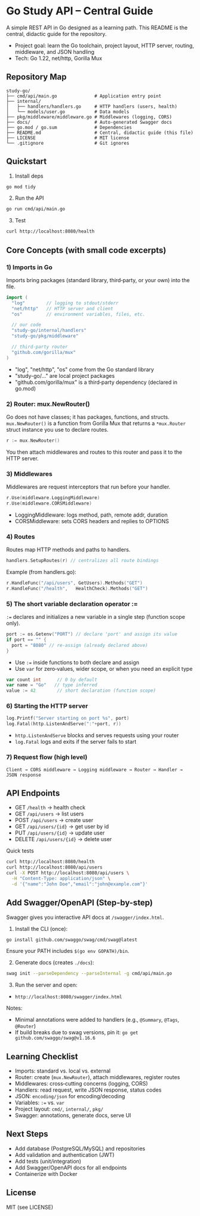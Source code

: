 # Go Study API – Central Guide

A simple REST API in Go designed as a learning path. This README is the central, didactic guide for the repository.

- Project goal: learn the Go toolchain, project layout, HTTP server, routing, middleware, and JSON handling
- Tech: Go 1.22, net/http, Gorilla Mux

## Repository Map

```
study-go/
├── cmd/api/main.go              # Application entry point
├── internal/
│   ├── handlers/handlers.go     # HTTP handlers (users, health)
│   └── models/user.go           # Data models
├── pkg/middleware/middleware.go # Middlewares (logging, CORS)
├── docs/                        # Auto-generated Swagger docs
├── go.mod / go.sum              # Dependencies
├── README.md                    # Central, didactic guide (this file)
├── LICENSE                      # MIT license
└── .gitignore                   # Git ignores
```

## Quickstart

1) Install deps
```bash
go mod tidy
```
2) Run the API
```bash
go run cmd/api/main.go
```
3) Test
```bash
curl http://localhost:8080/health
```

## Core Concepts (with small code excerpts)

### 1) Imports in Go
Imports bring packages (standard library, third‑party, or your own) into the file.
```go
import (
  "log"        // logging to stdout/stderr
  "net/http"   // HTTP server and client
  "os"         // environment variables, files, etc.

  // our code
  "study-go/internal/handlers"
  "study-go/pkg/middleware"

  // third-party router
  "github.com/gorilla/mux"
)
```
- "log", "net/http", "os" come from the Go standard library
- "study-go/..." are local project packages
- "github.com/gorilla/mux" is a third‑party dependency (declared in go.mod)

### 2) Router: mux.NewRouter()
Go does not have classes; it has packages, functions, and structs. `mux.NewRouter()` is a function from Gorilla Mux that returns a `*mux.Router` struct instance you use to declare routes.
```go
r := mux.NewRouter()
```
You then attach middlewares and routes to this router and pass it to the HTTP server.

### 3) Middlewares
Middlewares are request interceptors that run before your handler.
```go
r.Use(middleware.LoggingMiddleware)
r.Use(middleware.CORSMiddleware)
```
- LoggingMiddleware: logs method, path, remote addr, duration
- CORSMiddleware: sets CORS headers and replies to OPTIONS

### 4) Routes
Routes map HTTP methods and paths to handlers.
```go
handlers.SetupRoutes(r) // centralizes all route bindings
```
Example (from handlers.go):
```go
r.HandleFunc("/api/users", GetUsers).Methods("GET")
r.HandleFunc("/health",   HealthCheck).Methods("GET")
```

### 5) The short variable declaration operator :=
`:=` declares and initializes a new variable in a single step (function scope only).
```go
port := os.Getenv("PORT") // declare 'port' and assign its value
if port == "" {
  port = "8080" // re-assign (already declared above)
}
```
- Use `:=` inside functions to both declare and assign
- Use `var` for zero‑values, wider scope, or when you need an explicit type
```go
var count int      // 0 by default
var name = "Go"   // type inferred
value := 42        // short declaration (function scope)
```

### 6) Starting the HTTP server
```go
log.Printf("Server starting on port %s", port)
log.Fatal(http.ListenAndServe(":"+port, r))
```
- `http.ListenAndServe` blocks and serves requests using your router
- `log.Fatal` logs and exits if the server fails to start

### 7) Request flow (high level)
```
Client → CORS middleware → Logging middleware → Router → Handler → JSON response
```

## API Endpoints

- GET `/health` → health check
- GET `/api/users` → list users
- POST `/api/users` → create user
- GET `/api/users/{id}` → get user by id
- PUT `/api/users/{id}` → update user
- DELETE `/api/users/{id}` → delete user

Quick tests
```bash
curl http://localhost:8080/health
curl http://localhost:8080/api/users
curl -X POST http://localhost:8080/api/users \
  -H "Content-Type: application/json" \
  -d '{"name":"John Doe","email":"john@example.com"}'
```

## Add Swagger/OpenAPI (Step-by-step)

Swagger gives you interactive API docs at `/swagger/index.html`.

1) Install the CLI (once):
```bash
go install github.com/swaggo/swag/cmd/swag@latest
```
Ensure your PATH includes `$(go env GOPATH)/bin`.

2) Generate docs (creates `./docs`):
```bash
swag init --parseDependency --parseInternal -g cmd/api/main.go
```

3) Run the server and open:
- `http://localhost:8080/swagger/index.html`

Notes:
- Minimal annotations were added to handlers (e.g., `@Summary`, `@Tags`, `@Router`)
- If build breaks due to swag versions, pin it: `go get github.com/swaggo/swag@v1.16.6`

## Learning Checklist

- Imports: standard vs. local vs. external
- Router: create (`mux.NewRouter`), attach middlewares, register routes
- Middlewares: cross‑cutting concerns (logging, CORS)
- Handlers: read request, write JSON response, status codes
- JSON: `encoding/json` for encoding/decoding
- Variables: `:=` vs. `var`
- Project layout: `cmd/`, `internal/`, `pkg/`
- Swagger: annotations, generate docs, serve UI

## Next Steps

- Add database (PostgreSQL/MySQL) and repositories
- Add validation and authentication (JWT)
- Add tests (unit/integration)
- Add Swagger/OpenAPI docs for all endpoints
- Containerize with Docker

## License

MIT (see LICENSE) 
